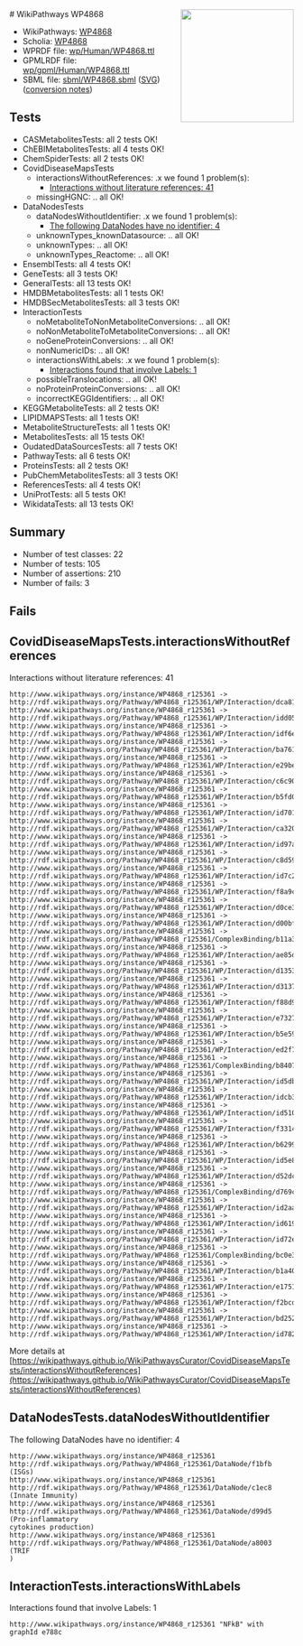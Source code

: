 <img style="float: right; width: 200px" src="../logo.png" />
# WikiPathways WP4868

* WikiPathways: [WP4868](https://identifiers.org/wikipathways:WP4868)
* Scholia: [WP4868](https://scholia.toolforge.org/wikipathways/WP4868)
* WPRDF file: [wp/Human/WP4868.ttl](../wp/Human/WP4868.ttl)
* GPMLRDF file: [wp/gpml/Human/WP4868.ttl](../wp/gpml/Human/WP4868.ttl)
* SBML file: [sbml/WP4868.sbml](../sbml/WP4868.sbml) ([SVG](../sbml/WP4868.svg)) ([conversion notes](../sbml/WP4868.txt))

## Tests
* CASMetabolitesTests: all 2 tests OK!
* ChEBIMetabolitesTests: all 4 tests OK!
* ChemSpiderTests: all 2 tests OK!
* CovidDiseaseMapsTests
    * interactionsWithoutReferences: .x we found 1 problem(s):
        * [Interactions without literature references: 41](#9701cd3f)
    * missingHGNC: .. all OK!
* DataNodesTests
    * dataNodesWithoutIdentifier: .x we found 1 problem(s):
        * [The following DataNodes have no identifier: 4](#d2d32fa3)
    * unknownTypes_knownDatasource: .. all OK!
    * unknownTypes: .. all OK!
    * unknownTypes_Reactome: .. all OK!
* EnsemblTests: all 4 tests OK!
* GeneTests: all 3 tests OK!
* GeneralTests: all 13 tests OK!
* HMDBMetabolitesTests: all 1 tests OK!
* HMDBSecMetabolitesTests: all 3 tests OK!
* InteractionTests
    * noMetaboliteToNonMetaboliteConversions: .. all OK!
    * noNonMetaboliteToMetaboliteConversions: .. all OK!
    * noGeneProteinConversions: .. all OK!
    * nonNumericIDs: .. all OK!
    * interactionsWithLabels: .x we found 1 problem(s):
        * [Interactions found that involve Labels: 1](#630d2678)
    * possibleTranslocations: .. all OK!
    * noProteinProteinConversions: .. all OK!
    * incorrectKEGGIdentifiers: .. all OK!
* KEGGMetaboliteTests: all 2 tests OK!
* LIPIDMAPSTests: all 1 tests OK!
* MetaboliteStructureTests: all 1 tests OK!
* MetabolitesTests: all 15 tests OK!
* OudatedDataSourcesTests: all 7 tests OK!
* PathwayTests: all 6 tests OK!
* ProteinsTests: all 2 tests OK!
* PubChemMetabolitesTests: all 3 tests OK!
* ReferencesTests: all 4 tests OK!
* UniProtTests: all 5 tests OK!
* WikidataTests: all 13 tests OK!


## Summary

* Number of test classes: 22
* Number of tests: 105
* Number of assertions: 210
* Number of fails: 3

## Fails

<a name="9701cd3f" />

## CovidDiseaseMapsTests.interactionsWithoutReferences

Interactions without literature references: 41
```
http://www.wikipathways.org/instance/WP4868_r125361 -> http://rdf.wikipathways.org/Pathway/WP4868_r125361/WP/Interaction/dca81
http://www.wikipathways.org/instance/WP4868_r125361 -> http://rdf.wikipathways.org/Pathway/WP4868_r125361/WP/Interaction/idd0587e82
http://www.wikipathways.org/instance/WP4868_r125361 -> http://rdf.wikipathways.org/Pathway/WP4868_r125361/WP/Interaction/idf6e0bc7f
http://www.wikipathways.org/instance/WP4868_r125361 -> http://rdf.wikipathways.org/Pathway/WP4868_r125361/WP/Interaction/ba761
http://www.wikipathways.org/instance/WP4868_r125361 -> http://rdf.wikipathways.org/Pathway/WP4868_r125361/WP/Interaction/e29be
http://www.wikipathways.org/instance/WP4868_r125361 -> http://rdf.wikipathways.org/Pathway/WP4868_r125361/WP/Interaction/c6c90
http://www.wikipathways.org/instance/WP4868_r125361 -> http://rdf.wikipathways.org/Pathway/WP4868_r125361/WP/Interaction/b5fd0
http://www.wikipathways.org/instance/WP4868_r125361 -> http://rdf.wikipathways.org/Pathway/WP4868_r125361/WP/Interaction/id7018850f
http://www.wikipathways.org/instance/WP4868_r125361 -> http://rdf.wikipathways.org/Pathway/WP4868_r125361/WP/Interaction/ca320
http://www.wikipathways.org/instance/WP4868_r125361 -> http://rdf.wikipathways.org/Pathway/WP4868_r125361/WP/Interaction/id97a8368b
http://www.wikipathways.org/instance/WP4868_r125361 -> http://rdf.wikipathways.org/Pathway/WP4868_r125361/WP/Interaction/c8d59
http://www.wikipathways.org/instance/WP4868_r125361 -> http://rdf.wikipathways.org/Pathway/WP4868_r125361/WP/Interaction/id7c297d34
http://www.wikipathways.org/instance/WP4868_r125361 -> http://rdf.wikipathways.org/Pathway/WP4868_r125361/WP/Interaction/f8a9c
http://www.wikipathways.org/instance/WP4868_r125361 -> http://rdf.wikipathways.org/Pathway/WP4868_r125361/WP/Interaction/d0ce3
http://www.wikipathways.org/instance/WP4868_r125361 -> http://rdf.wikipathways.org/Pathway/WP4868_r125361/WP/Interaction/d00bf
http://www.wikipathways.org/instance/WP4868_r125361 -> http://rdf.wikipathways.org/Pathway/WP4868_r125361/ComplexBinding/b11a3
http://www.wikipathways.org/instance/WP4868_r125361 -> http://rdf.wikipathways.org/Pathway/WP4868_r125361/WP/Interaction/ae85d
http://www.wikipathways.org/instance/WP4868_r125361 -> http://rdf.wikipathways.org/Pathway/WP4868_r125361/WP/Interaction/d1353
http://www.wikipathways.org/instance/WP4868_r125361 -> http://rdf.wikipathways.org/Pathway/WP4868_r125361/WP/Interaction/d3137
http://www.wikipathways.org/instance/WP4868_r125361 -> http://rdf.wikipathways.org/Pathway/WP4868_r125361/WP/Interaction/f88d9
http://www.wikipathways.org/instance/WP4868_r125361 -> http://rdf.wikipathways.org/Pathway/WP4868_r125361/WP/Interaction/e7327
http://www.wikipathways.org/instance/WP4868_r125361 -> http://rdf.wikipathways.org/Pathway/WP4868_r125361/WP/Interaction/b5e59
http://www.wikipathways.org/instance/WP4868_r125361 -> http://rdf.wikipathways.org/Pathway/WP4868_r125361/WP/Interaction/ed2f7
http://www.wikipathways.org/instance/WP4868_r125361 -> http://rdf.wikipathways.org/Pathway/WP4868_r125361/ComplexBinding/b8407
http://www.wikipathways.org/instance/WP4868_r125361 -> http://rdf.wikipathways.org/Pathway/WP4868_r125361/WP/Interaction/id5db145b0
http://www.wikipathways.org/instance/WP4868_r125361 -> http://rdf.wikipathways.org/Pathway/WP4868_r125361/WP/Interaction/idcb3aff58
http://www.wikipathways.org/instance/WP4868_r125361 -> http://rdf.wikipathways.org/Pathway/WP4868_r125361/WP/Interaction/id51069b65
http://www.wikipathways.org/instance/WP4868_r125361 -> http://rdf.wikipathways.org/Pathway/WP4868_r125361/WP/Interaction/f3314
http://www.wikipathways.org/instance/WP4868_r125361 -> http://rdf.wikipathways.org/Pathway/WP4868_r125361/WP/Interaction/b6299
http://www.wikipathways.org/instance/WP4868_r125361 -> http://rdf.wikipathways.org/Pathway/WP4868_r125361/WP/Interaction/id5e8cde6a
http://www.wikipathways.org/instance/WP4868_r125361 -> http://rdf.wikipathways.org/Pathway/WP4868_r125361/WP/Interaction/d52dc
http://www.wikipathways.org/instance/WP4868_r125361 -> http://rdf.wikipathways.org/Pathway/WP4868_r125361/ComplexBinding/d769c
http://www.wikipathways.org/instance/WP4868_r125361 -> http://rdf.wikipathways.org/Pathway/WP4868_r125361/WP/Interaction/id2aa49a5d
http://www.wikipathways.org/instance/WP4868_r125361 -> http://rdf.wikipathways.org/Pathway/WP4868_r125361/WP/Interaction/id619b1996
http://www.wikipathways.org/instance/WP4868_r125361 -> http://rdf.wikipathways.org/Pathway/WP4868_r125361/WP/Interaction/id72e167d2
http://www.wikipathways.org/instance/WP4868_r125361 -> http://rdf.wikipathways.org/Pathway/WP4868_r125361/ComplexBinding/bc0e3
http://www.wikipathways.org/instance/WP4868_r125361 -> http://rdf.wikipathways.org/Pathway/WP4868_r125361/WP/Interaction/b1a40
http://www.wikipathways.org/instance/WP4868_r125361 -> http://rdf.wikipathways.org/Pathway/WP4868_r125361/WP/Interaction/e1751
http://www.wikipathways.org/instance/WP4868_r125361 -> http://rdf.wikipathways.org/Pathway/WP4868_r125361/WP/Interaction/f2bcd
http://www.wikipathways.org/instance/WP4868_r125361 -> http://rdf.wikipathways.org/Pathway/WP4868_r125361/WP/Interaction/bd252
http://www.wikipathways.org/instance/WP4868_r125361 -> http://rdf.wikipathways.org/Pathway/WP4868_r125361/WP/Interaction/id782ae218
```

More details at [https://wikipathways.github.io/WikiPathwaysCurator/CovidDiseaseMapsTests/interactionsWithoutReferences](https://wikipathways.github.io/WikiPathwaysCurator/CovidDiseaseMapsTests/interactionsWithoutReferences)

<a name="d2d32fa3" />

## DataNodesTests.dataNodesWithoutIdentifier

The following DataNodes have no identifier: 4
```
http://www.wikipathways.org/instance/WP4868_r125361 http://rdf.wikipathways.org/Pathway/WP4868_r125361/DataNode/f1bfb (ISGs)
http://www.wikipathways.org/instance/WP4868_r125361 http://rdf.wikipathways.org/Pathway/WP4868_r125361/DataNode/c1ec8 (Innate Immunity)
http://www.wikipathways.org/instance/WP4868_r125361 http://rdf.wikipathways.org/Pathway/WP4868_r125361/DataNode/d99d5 (Pro-inflammatory 
cytokines production)
http://www.wikipathways.org/instance/WP4868_r125361 http://rdf.wikipathways.org/Pathway/WP4868_r125361/DataNode/a8003 (TRIF
)
```

<a name="630d2678" />

## InteractionTests.interactionsWithLabels

Interactions found that involve Labels: 1
```
http://www.wikipathways.org/instance/WP4868_r125361 "NFkB" with graphId e788c
```

